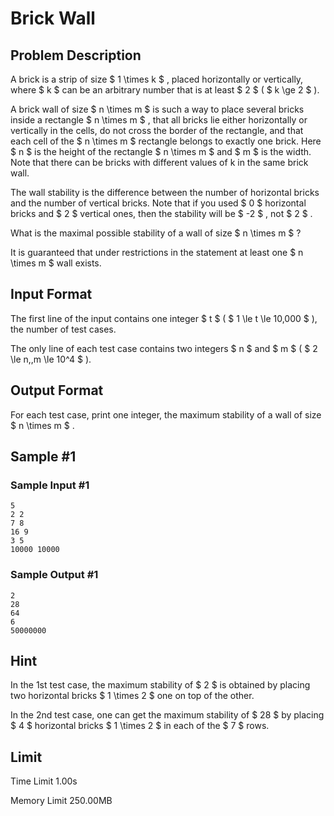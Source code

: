 # Brick Wall

## Problem Description

A brick is a strip of size $ 1 \times k $ , placed horizontally or vertically, where $ k $ can be an arbitrary number that is at least $ 2 $ ( $ k \ge 2 $ ).

A brick wall of size $ n \times m $ is such a way to place several bricks inside a rectangle $ n \times m $ , that all bricks lie either horizontally or vertically in the cells, do not cross the border of the rectangle, and that each cell of the $ n \times m $ rectangle belongs to exactly one brick. Here $ n $ is the height of the rectangle $ n \times m $ and $ m $ is the width. Note that there can be bricks with different values of k in the same brick wall.

The wall stability is the difference between the number of horizontal bricks and the number of vertical bricks. Note that if you used $ 0 $ horizontal bricks and $ 2 $ vertical ones, then the stability will be  $ -2 $ , not $ 2 $ .

What is the maximal possible stability of a wall of size $ n \times m $ ?

It is guaranteed that under restrictions in the statement at least one $ n \times m $ wall exists.

## Input Format

The first line of the input contains one integer $ t $ ( $ 1 \le t \le 10\,000 $ ), the number of test cases.

The only line of each test case contains two integers $ n $ and $ m $ ( $ 2 \le n,\,m \le 10^4 $ ).

## Output Format

For each test case, print one integer, the maximum stability of a wall of size $ n \times m $ .

## Sample #1

### Sample Input #1

```
5
2 2
7 8
16 9
3 5
10000 10000
```

### Sample Output #1

```
2
28
64
6
50000000
```

## Hint

In the 1st test case, the maximum stability of $ 2 $ is obtained by placing two horizontal bricks $ 1 \times 2 $ one on top of the other.

In the 2nd test case, one can get the maximum stability of $ 28 $ by placing $ 4 $ horizontal bricks $ 1 \times 2 $ in each of the $ 7 $ rows.

## Limit



Time Limit
1.00s

Memory Limit
250.00MB